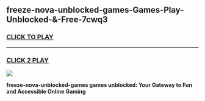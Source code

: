 
## freeze-nova-unblocked-games-Games-Play-Unblocked-&-Free-7cwq3
<h3>
<a href="https://premium76.site?title=freeze-nova-unblocked-games&ref=24A">CLICK TO PLAY</a></h3>
<hr>

<h3>
<a href="https://premium76.site?title=freeze-nova-unblocked-games&ref=24A">CLICK 2 PLAY</a>
  
</h3>

<a href="https://premium76.site?title=freeze-nova-unblocked-games&ref=24A"><img src="https://clearcache.store/games.png"></a>


**freeze-nova-unblocked-games games unblocked: Your Gateway to Fun and Accessible Online Gaming**
